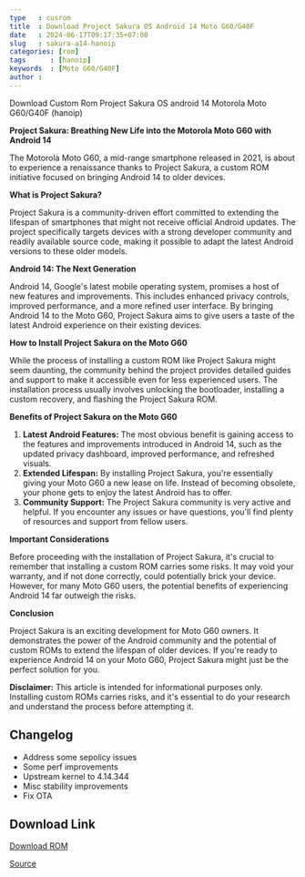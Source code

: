```yaml
---
type   : cusrom
title  : Download Project Sakura OS Android 14 Moto G60/G40F
date   : 2024-06-17T09:17:35+07:00
slug   : sakura-a14-hanoip
categories: [rom]
tags      : [hanoip]
keywords  : [Moto G60/G40F]
author : 
---
```


Download Custom Rom Project Sakura OS android 14 Motorola Moto G60/G40F (hanoip)

**Project Sakura: Breathing New Life into the Motorola Moto G60 with Android 14**

The Motorola Moto G60, a mid-range smartphone released in 2021, is about to experience a renaissance thanks to Project Sakura, a custom ROM initiative focused on bringing Android 14 to older devices. 

**What is Project Sakura?**

Project Sakura is a community-driven effort committed to extending the lifespan of smartphones that might not receive official Android updates. The project specifically targets devices with a strong developer community and readily available source code, making it possible to adapt the latest Android versions to these older models.

**Android 14: The Next Generation**

Android 14, Google's latest mobile operating system, promises a host of new features and improvements. This includes enhanced privacy controls, improved performance, and a more refined user interface. By bringing Android 14 to the Moto G60, Project Sakura aims to give users a taste of the latest Android experience on their existing devices.

**How to Install Project Sakura on the Moto G60**

While the process of installing a custom ROM like Project Sakura might seem daunting, the community behind the project provides detailed guides and support to make it accessible even for less experienced users. The installation process usually involves unlocking the bootloader, installing a custom recovery, and flashing the Project Sakura ROM. 

**Benefits of Project Sakura on the Moto G60**

1. **Latest Android Features:** The most obvious benefit is gaining access to the features and improvements introduced in Android 14, such as the updated privacy dashboard, improved performance, and refreshed visuals. 
2. **Extended Lifespan:** By installing Project Sakura, you're essentially giving your Moto G60 a new lease on life. Instead of becoming obsolete, your phone gets to enjoy the latest Android has to offer.
3. **Community Support:** The Project Sakura community is very active and helpful. If you encounter any issues or have questions, you'll find plenty of resources and support from fellow users.

**Important Considerations**

Before proceeding with the installation of Project Sakura, it's crucial to remember that installing a custom ROM carries some risks. It may void your warranty, and if not done correctly, could potentially brick your device. However, for many Moto G60 users, the potential benefits of experiencing Android 14 far outweigh the risks. 

**Conclusion**

Project Sakura is an exciting development for Moto G60 owners. It demonstrates the power of the Android community and the potential of custom ROMs to extend the lifespan of older devices. If you're ready to experience Android 14 on your Moto G60, Project Sakura might just be the perfect solution for you.

**Disclaimer:** This article is intended for informational purposes only. Installing custom ROMs carries risks, and it's essential to do your research and understand the process before attempting it.

## Changelog
- Address some sepolicy issues
- Some perf improvements
- Upstream kernel to 4.14.344
- Misc stability improvements
- Fix OTA

## Download Link
[Download ROM](https://sourceforge.net/projects/projectsakura/files/hanoip/)

[Source](https://projectsakura.me/download/#/hanoip/ProjectSakura-9.2-20240610-0222-GAPPS-hanoip-OFFICIAL.zip)
